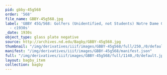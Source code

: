 ```yaml
---
pid: gbby-45g568
order: '568'
file_name: GBBY-45g568.jpg
label: 'GBBY 45G/568: Golfers (Unidentified, not Students) Notre Dame Golf Course
  - c1930s'
_date: 1930s
object_type: glass plate negative
source: http://archives.nd.edu/Bagby/GBBY-45g568.jpg
thumbnail: "/img/derivatives/iiif/images/GBBY-45g568/full/250,/0/default.jpg"
manifest: "/img/derivatives/iiif/images/GBBY-45g568/manifest.json"
full: "/img/derivatives/iiif/images/GBBY-45g568/full/1140,/0/default.jpg"
layout: bagby_item
collection: bagby
---
```

